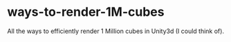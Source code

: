 # ways-to-render-1M-cubes
All the ways to efficiently render 1 Million cubes in Unity3d (I could think of).
